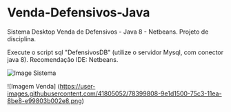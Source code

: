 # Venda-Defensivos-Java
Sistema Desktop Venda de Defensivos - Java 8 - Netbeans.
Projeto de disciplina.

Execute o script sql "DefensivosDB" (utilize o servidor Mysql, com conector java 8).
Recomendação IDE: Netbeans.

![Image Sistema](https://user-images.githubusercontent.com/41805052/78399682-5d250080-75c3-11ea-9a0d-e8c1292077b4.png)

![Imagem Venda] (https://user-images.githubusercontent.com/41805052/78399808-9e1d1500-75c3-11ea-8be8-e99803b002e8.png)
